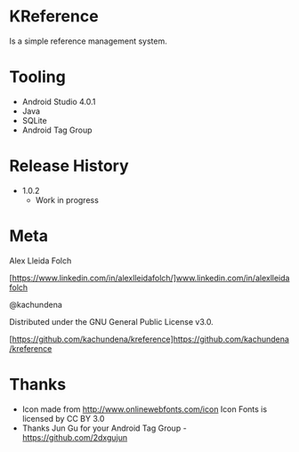 # KReference
Is a simple reference management system.

# Tooling

- Android Studio 4.0.1
- Java
- SQLite
- Android Tag Group 

# Release History

* 1.0.2
    * Work in progress

# Meta

Alex Lleida Folch

[https://www.linkedin.com/in/alexlleidafolch/]www.linkedin.com/in/alexlleidafolch

@kachundena

Distributed under the GNU General Public License v3.0. 
 
[https://github.com/kachundena/kreference]https://github.com/kachundena/kreference

# Thanks

- Icon made from http://www.onlinewebfonts.com/icon Icon Fonts is licensed by CC BY 3.0
- Thanks Jun Gu for your Android Tag Group - https://github.com/2dxgujun



